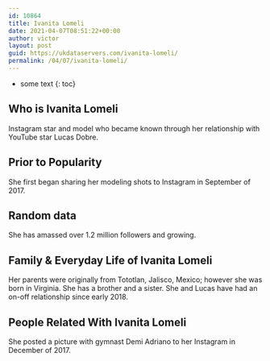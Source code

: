 ```yaml
---
id: 10864
title: Ivanita Lomeli
date: 2021-04-07T08:51:22+00:00
author: victor
layout: post
guid: https://ukdataservers.com/ivanita-lomeli/
permalink: /04/07/ivanita-lomeli/
---
```


* some text
{: toc}


## Who is Ivanita Lomeli



Instagram star and model who became known through her relationship with YouTube star Lucas Dobre. 

                
                
                
## Prior to Popularity



She first began sharing her modeling shots to Instagram in September of 2017. 

                
                
                
## Random data



She has amassed over 1.2 million followers and growing. 

                
                
                
## Family & Everyday Life of Ivanita Lomeli



Her parents were originally from Tototlan, Jalisco, Mexico; however she was born in Virginia. She has a brother and a sister. She and Lucas have had an on-off relationship since early 2018.

                
                
                
## People Related With Ivanita Lomeli



She posted a picture with gymnast Demi Adriano to her Instagram in December of 2017. 

                
              
            
          
          
          